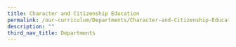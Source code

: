```yaml
---
title: Character and Citizenship Education
permalink: /our-curriculum/Departments/Character-and-Citizenship-Education/
description: ""
third_nav_title: Departments
---
```

